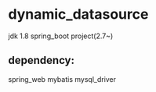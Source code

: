 # dynamic_datasource

jdk 1.8 
spring_boot project(2.7~)
## dependency:
spring_web
mybatis
mysql_driver

